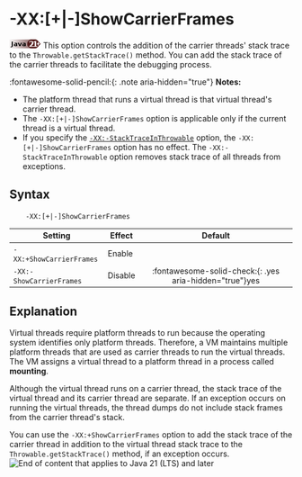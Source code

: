 <!--
* Copyright (c) 2017, 2024 IBM Corp. and others
*
* This program and the accompanying materials are made
* available under the terms of the Eclipse Public License 2.0
* which accompanies this distribution and is available at
* https://www.eclipse.org/legal/epl-2.0/ or the Apache
* License, Version 2.0 which accompanies this distribution and
* is available at https://www.apache.org/licenses/LICENSE-2.0.
*
* This Source Code may also be made available under the
* following Secondary Licenses when the conditions for such
* availability set forth in the Eclipse Public License, v. 2.0
* are satisfied: GNU General Public License, version 2 with
* the GNU Classpath Exception [1] and GNU General Public
* License, version 2 with the OpenJDK Assembly Exception [2].
*
* [1] https://www.gnu.org/software/classpath/license.html
* [2] https://openjdk.org/legal/assembly-exception.html
*
* SPDX-License-Identifier: EPL-2.0 OR Apache-2.0 OR GPL-2.0-only WITH Classpath-exception-2.0 OR GPL-2.0-only WITH OpenJDK-assembly-exception-1.0
-->

# -XX:\[+|-\]ShowCarrierFrames

![Start of content that applies to Java 21 (LTS) and later](cr/java21plus.png) This option controls the addition of the carrier threads' stack trace to the `Throwable.getStackTrace()` method. You can add the stack trace of the carrier threads to facilitate the debugging process.

:fontawesome-solid-pencil:{: .note aria-hidden="true"} **Notes:**

- The platform thread that runs a virtual thread is that virtual thread's carrier thread.
- The `-XX:[+|-]ShowCarrierFrames` option is applicable only if the current thread is a virtual thread.
- If you specify the [`-XX:-StackTraceInThrowable`](xxstacktraceinthrowable.md) option, the `-XX:[+|-]ShowCarrierFrames` option has no effect. The `-XX:-StackTraceInThrowable` option removes stack trace of all threads from exceptions.

## Syntax

        -XX:[+|-]ShowCarrierFrames

| Setting               | Effect  | Default                                                                            |
|-----------------------|---------|:----------------------------------------------------------------------------------:|
| `-XX:+ShowCarrierFrames` | Enable  |                                                                                 |
| `-XX:-ShowCarrierFrames` | Disable | :fontawesome-solid-check:{: .yes aria-hidden="true"}<span class="sr-only">yes</span>  |


## Explanation

Virtual threads require platform threads to run because the operating system identifies only platform threads. Therefore, a VM maintains multiple platform threads that are used as carrier threads to run the virtual threads. The VM assigns a virtual thread to a platform thread in a process called **mounting**.

Although the virtual thread runs on a carrier thread, the stack trace of the virtual thread and its carrier thread are separate. If an exception occurs on running the virtual threads, the thread dumps do not include stack frames from the carrier thread's stack.

You can use the `-XX:+ShowCarrierFrames` option to add the stack trace of the carrier thread in addition to the virtual thread stack trace to the `Throwable.getStackTrace()` method, if an exception occurs. ![End of content that applies to Java 21 (LTS) and later](cr/java_close_lts.png)



<!-- ==== END OF TOPIC ==== xxshowcarrierframes.md ==== -->
